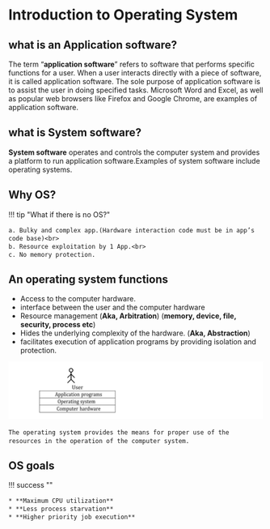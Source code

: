 # Introduction to Operating System


## what is an Application software?

The term “**application software**” refers to software that performs specific functions for a user. When a user interacts directly with a piece of software, it is called application software. The sole purpose of application software is to assist the user in doing specified tasks. Microsoft Word and Excel, as well as popular web browsers like Firefox and Google Chrome, are examples of application software.


## what is System software?

**System software** operates and controls the computer system and provides a platform to run application software.Examples of system software include operating systems.


## Why OS?

!!! tip "What if there is no OS?"

    a. Bulky and complex app.(Hardware interaction code must be in app’s code base)<br>
    b. Resource exploitation by 1 App.<br>
    c. No memory protection.

## An operating system functions

- Access to the computer hardware.
- interface between the user and the computer hardware
- Resource management (**Aka, Arbitration**) (**memory, device, file, security, process etc**)
- Hides the underlying complexity of the hardware. (**Aka, Abstraction**)
- facilitates execution of application programs by providing isolation and protection.


![loading...](../images/operating_system/intro.png)


`The operating system provides the means for proper use of the resources in the operation of the computer system.`


## OS goals

!!! success ""

    * **Maximum CPU utilization**
    * **Less process starvation**
    * **Higher priority job execution**
